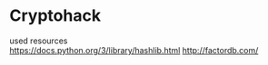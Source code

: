# Cryptohack

used resources   
https://docs.python.org/3/library/hashlib.html
http://factordb.com/
